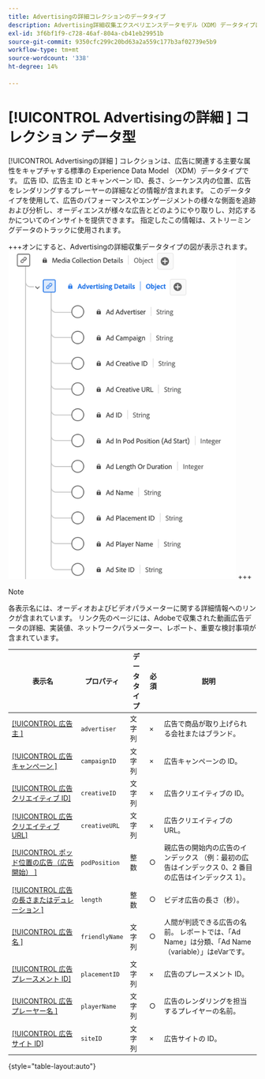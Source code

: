 ```yaml
---
title: Advertisingの詳細コレクションのデータタイプ
description: Advertising詳細収集エクスペリエンスデータモデル（XDM）データタイプについて説明します。
exl-id: 3f6bf1f9-c728-46af-804a-cb41eb29951b
source-git-commit: 9350cfc299c20bd63a2a559c177b3af02739e5b9
workflow-type: tm+mt
source-wordcount: '338'
ht-degree: 14%

---
```


# [!UICONTROL Advertisingの詳細 ] コレクション データ型

[!UICONTROL Advertisingの詳細 ] コレクションは、広告に関連する主要な属性をキャプチャする標準の Experience Data Model （XDM）データタイプです。 広告 ID、広告主 ID とキャンペーン ID、長さ、シーケンス内の位置、広告をレンダリングするプレーヤーの詳細などの情報が含まれます。 このデータタイプを使用して、広告のパフォーマンスやエンゲージメントの様々な側面を追跡および分析し、オーディエンスが様々な広告とどのようにやり取りし、対応するかについてのインサイトを提供できます。 指定したこの情報は、ストリーミングデータのトラックに使用されます。

+++オンにすると、Advertisingの詳細収集データタイプの図が表示されます。
![Advertisingの詳細コレクションのデータタイプを示す図。](../images/data-types/advertising-details-collection.png)
+++

>[!NOTE]
>
>各表示名には、オーディオおよびビデオパラメーターに関する詳細情報へのリンクが含まれています。 リンク先のページには、Adobeで収集された動画広告データの詳細、実装値、ネットワークパラメーター、レポート、重要な検討事項が含まれています。

| 表示名 | プロパティ | データタイプ | 必須 | 説明 |
|-----------------------------------------------------------------------------------------------------------------------------------------------------------------|-----------------|-----------|----------|-----------------------------------------------------------------------------------------------------------------------|
| [[!UICONTROL  広告主 ]](https://experienceleague.adobe.com/docs/media-analytics/using/implementation/variables/ad-parameters.html#advertiser) | `advertiser` | 文字列 | × | 広告で商品が取り上げられる会社またはブランド。 |
| [[!UICONTROL  広告キャンペーン ]](https://experienceleague.adobe.com/docs/media-analytics/using/implementation/variables/ad-parameters.html#campaign-id) | `campaignID` | 文字列 | × | 広告キャンペーンの ID。 |
| [[!UICONTROL  広告クリエイティブ ID]](https://experienceleague.adobe.com/docs/media-analytics/using/implementation/variables/ad-parameters.html#creative-id) | `creativeID` | 文字列 | × | 広告クリエイティブの ID。 |
| [[!UICONTROL  広告クリエイティブ URL]](https://experienceleague.adobe.com/docs/media-analytics/using/implementation/variables/ad-parameters.html#creative-url) | `creativeURL` | 文字列 | × | 広告クリエイティブの URL。 |
| [[!UICONTROL  ポッド位置の広告（広告開始） ]](https://experienceleague.adobe.com/docs/media-analytics/using/implementation/variables/ad-parameters.html#ad-start) | `podPosition` | 整数 | ○ | 親広告の開始内の広告のインデックス （例：最初の広告はインデックス 0、2 番目の広告はインデックス 1）。 |
| [[!UICONTROL  広告の長さまたはデュレーション ]](https://experienceleague.adobe.com/docs/media-analytics/using/implementation/variables/ad-parameters.html#ad-length) | `length` | 整数 | ○ | ビデオ広告の長さ（秒）。 |
| [[!UICONTROL  広告名 ]](https://experienceleague.adobe.com/docs/media-analytics/using/implementation/variables/ad-parameters.html#ad-name) | `friendlyName` | 文字列 | ○ | 人間が判読できる広告の名前。 レポートでは、「Ad Name」は分類、「Ad Name （variable）」はeVarです。 |
| [[!UICONTROL  広告プレースメント ID]](https://experienceleague.adobe.com/docs/media-analytics/using/implementation/variables/ad-parameters.html#placement-id) | `placementID` | 文字列 | × | 広告のプレースメント ID。 |
| [[!UICONTROL  広告プレーヤー名 ]](https://experienceleague.adobe.com/docs/media-analytics/using/implementation/variables/ad-parameters.html#ad-player-name) | `playerName` | 文字列 | ○ | 広告のレンダリングを担当するプレイヤーの名前。 |
| [[!UICONTROL  広告サイト ID]](https://experienceleague.adobe.com/docs/media-analytics/using/implementation/variables/ad-parameters.html#site-id) | `siteID` | 文字列 | × | 広告サイトの ID。 |

{style="table-layout:auto"}
